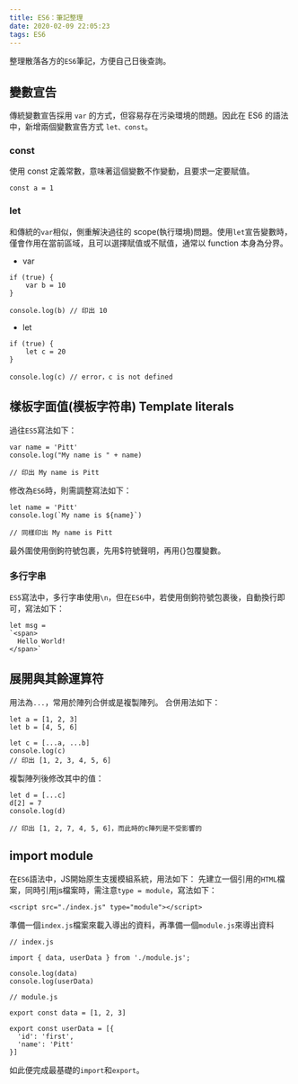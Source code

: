 ```yaml
---
title: ES6：筆記整理
date: 2020-02-09 22:05:23
tags: ES6
---
```

整理散落各方的`ES6`筆記，方便自己日後查詢。
<!--more-->
## 變數宣告
傳統變數宣告採用 `var` 的方式，但容易存在污染環境的問題。因此在 ES6 的語法中，新增兩個變數宣告方式 `let、const`。
### const
使用 const 定義常數，意味著這個變數不作變動，且要求一定要賦值。
```
const a = 1
```
### let
和傳統的`var`相似，側重解決過往的 scope(執行環境)問題。使用`let`宣告變數時，僅會作用在當前區域，且可以選擇賦值或不賦值，通常以 function 本身為分界。
- var
```
if (true) {
    var b = 10
}

console.log(b) // 印出 10
```
- let
```
if (true) {
    let c = 20
}

console.log(c) // error，c is not defined
```
## 樣板字面值(模板字符串) Template literals
過往`ES5`寫法如下：
```
var name = 'Pitt'
console.log("My name is " + name)

// 印出 My name is Pitt
```
修改為`ES6`時，則需調整寫法如下：
```
let name = 'Pitt'
console.log(`My name is ${name}`)

// 同樣印出 My name is Pitt
```
最外圍使用倒鉤符號包裹，先用$符號聲明，再用{}包覆變數。
### 多行字串
`ES5`寫法中，多行字串使用`\n`，但在`ES6`中，若使用倒鉤符號包裹後，自動換行即可，寫法如下：
```
let msg =
`<span>
  Hello World!
</span>`
```
## 展開與其餘運算符
用法為`...`，常用於陣列合併或是複製陣列。
合併用法如下：
```
let a = [1, 2, 3]
let b = [4, 5, 6]

let c = [...a, ...b]
console.log(c)
// 印出 [1, 2, 3, 4, 5, 6]
```
複製陣列後修改其中的值：
```
let d = [...c]
d[2] = 7
console.log(d)

// 印出 [1, 2, 7, 4, 5, 6]，而此時的c陣列是不受影響的
```
## import module
在`ES6`語法中，JS開始原生支援模組系統，用法如下：
先建立一個引用的`HTML`檔案，同時引用js檔案時，需注意`type = module`，寫法如下：
```
<script src="./index.js" type="module"></script>
```
準備一個`index.js`檔案來載入導出的資料，再準備一個`module.js`來導出資料
```
// index.js

import { data, userData } from './module.js';

console.log(data)
console.log(userData)
```
```
// module.js

export const data = [1, 2, 3]

export const userData = [{
  'id': 'first',
  'name': 'Pitt'
}]
```
如此便完成最基礎的`import`和`export`。